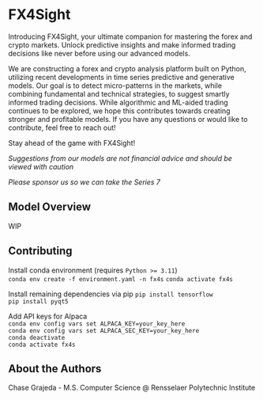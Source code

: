 # FX4Sight
Introducing FX4Sight, your ultimate companion for mastering the forex and crypto markets. Unlock predictive insights and make informed trading decisions like never before using our advanced models. 

We are constructing a forex and crypto analysis platform built on Python, utilizing recent developments in time series predictive and generative models. Our goal is to detect micro-patterns in the markets, while combining fundamental and technical strategies, to suggest smartly informed trading decisions. While algorithmic and ML-aided trading continues to be explored, we hope this contributes towards creating stronger and profitable models. If you have any questions or would like to contribute, feel free to reach out!

Stay ahead of the game with FX4Sight!  

*Suggestions from our models are not financial advice and should be viewed with caution*  

*Please sponsor us so we can take the Series 7*

## Model Overview
WIP


## Contributing
Install conda environment (requires `Python >= 3.11`)  
`conda env create -f environment.yaml -n fx4s`
`conda activate fx4s`

Install remaining dependencies via pip
`pip install tensorflow`  
`pip install pyqt5`

Add API keys for Alpaca  
`conda env config vars set ALPACA_KEY=your_key_here`  
`conda env config vars set ALPACA_SEC_KEY=your_key_here`  
`conda deactivate`  
`conda activate fx4s`

## About the Authors
Chase Grajeda - M.S. Computer Science @ Rensselaer Polytechnic Institute
